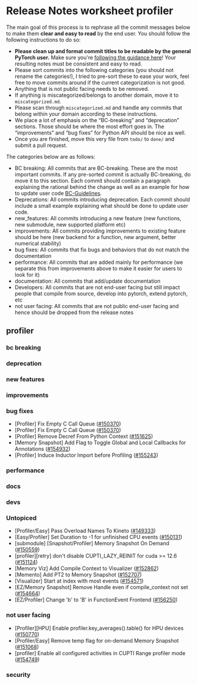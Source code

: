 
# Release Notes worksheet profiler

The main goal of this process is to rephrase all the commit messages below to make them **clear and easy to read** by the end user. You should follow the following instructions to do so:

* **Please clean up and format commit titles to be readable by the general PyTorch user.** Make sure you're [following the guidance here](https://docs.google.com/document/d/14OmgGBr1w6gl1VO47GGGdwrIaUNr92DFhQbY_NEk8mQ/edit)! Your resulting notes must be consistent and easy to read.
* Please sort commits into the following categories (you should not rename the categories!), I tried to pre-sort these to ease your work, feel free to move commits around if the current categorization is not good.
* Anything that is not public facing needs to be removed.
* If anything is miscategorized/belongs to another domain, move it to `miscategorized.md`.
* Please scan through `miscategorized.md` and handle any commits that belong within your domain according to these instructions.
* We place a lot of emphasis on the “BC-breaking” and “deprecation” sections. Those should be where the most effort goes in. The “improvements” and “bug fixes” for Python API should be nice as well.
* Once you are finished, move this very file from `todo/` to `done/` and submit a pull request.

The categories below are as follows:

* BC breaking: All commits that are BC-breaking. These are the most important commits. If any pre-sorted commit is actually BC-breaking, do move it to this section. Each commit should contain a paragraph explaining the rational behind the change as well as an example for how to update user code [BC-Guidelines](https://docs.google.com/document/d/14OmgGBr1w6gl1VO47GGGdwrIaUNr92DFhQbY_NEk8mQ/edit#heading=h.a9htwgvvec1m).
* Deprecations: All commits introducing deprecation. Each commit should include a small example explaining what should be done to update user code.
* new_features: All commits introducing a new feature (new functions, new submodule, new supported platform etc)
* improvements: All commits providing improvements to existing feature should be here (new backend for a function, new argument, better numerical stability)
* bug fixes: All commits that fix bugs and behaviors that do not match the documentation
* performance: All commits that are added mainly for performance (we separate this from improvements above to make it easier for users to look for it)
* documentation: All commits that add/update documentation
* Developers: All commits that are not end-user facing but still impact people that compile from source, develop into pytorch, extend pytorch, etc
* not user facing: All commits that are not public end-user facing and hence should be dropped from the release notes

## profiler
### bc breaking
### deprecation
### new features
### improvements
### bug fixes
- [Profiler] Fix Empty C Call Queue ([#150370](https://github.com/pytorch/pytorch/pull/150370))
- [Profiler] Fix Empty C Call Queue ([#150370](https://github.com/pytorch/pytorch/pull/150370))
- [Profiler] Remove Decref From Python Context ([#151625](https://github.com/pytorch/pytorch/pull/151625))
- [Memory Snapshot] Add Flag to Toggle Global and Local Callbacks for Annotations ([#154932](https://github.com/pytorch/pytorch/pull/154932))
- [Profiler] Induce Inductor Import before Profiling ([#155243](https://github.com/pytorch/pytorch/pull/155243))
### performance
### docs
### devs
### Untopiced
- [Profiler/Easy] Pass Overload Names To Kineto ([#149333](https://github.com/pytorch/pytorch/pull/149333))
- [Easy/Profiler] Set Duration to -1 for unfinished CPU events ([#150131](https://github.com/pytorch/pytorch/pull/150131))
- [submodule] [Snapshot/Profiler] Memory Snapshot On Demand ([#150559](https://github.com/pytorch/pytorch/pull/150559))
- [profiler][retry] don't disable CUPTI_LAZY_REINIT for cuda >= 12.6 ([#151124](https://github.com/pytorch/pytorch/pull/151124))
- [Memory Viz] Add Compile Context to Visualizer ([#152862](https://github.com/pytorch/pytorch/pull/152862))
- [Memento] Add PT2 to Memory Snapshot ([#152707](https://github.com/pytorch/pytorch/pull/152707))
- [Visualizer] Start at index with most events ([#154571](https://github.com/pytorch/pytorch/pull/154571))
- [EZ/Memory Snapshot] Remove Handle even if compile_context not set ([#154664](https://github.com/pytorch/pytorch/pull/154664))
- [EZ/Profiler] Change 'b' to 'B' in FunctionEvent Frontend ([#156250](https://github.com/pytorch/pytorch/pull/156250))
### not user facing
- [Profiler][HPU] Enable profiler.key_averages().table() for HPU devices ([#150770](https://github.com/pytorch/pytorch/pull/150770))
- [Profiler/Easy] Remove temp flag for on-demand Memory Snapshot ([#151068](https://github.com/pytorch/pytorch/pull/151068))
- [profiler] Enable all configured activities in CUPTI Range profiler mode ([#154749](https://github.com/pytorch/pytorch/pull/154749))
### security
